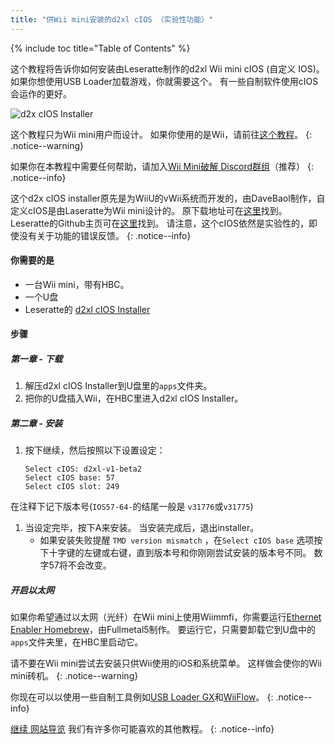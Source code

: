 ```yaml
---
title: "供Wii mini安装的d2xl cIOS （实验性功能）"
---
```


{% include toc title="Table of Contents" %}

这个教程将告诉你如何安装由Leseratte制作的d2xl Wii mini cIOS (自定义 IOS)。 如果你想使用USB Loader加载游戏，你就需要这个。 有一些自制软件使用cIOS会运作的更好。

![d2x cIOS Installer](/images/cIOS.png)

这个教程只为Wii mini用户而设计。 如果你使用的是Wii，请前往[这个教程](cios)。
{: .notice--warning}

如果你在本教程中需要任何帮助，请加入[Wii Mini破解 Discord群组](https://discord.gg/6ryxnkS)（推荐）
{: .notice--info}

这个d2x cIOS installer原先是为WiiU的vWii系统而开发的，由DaveBaol制作，自定义cIOS是由Laseratte为Wii mini设计的。 原下载地址可在[这里](https://wii.leseratte10.de/d2xl-cIOS/)找到。 Leseratte的Github主页可在[这里](https://github.com/Leseratte10/d2xl-cios)找到。 请注意，这个cIOS依然是实验性的，即使没有关于功能的错误反馈。
{: .notice--info}

#### 你需要的是

* 一台Wii mini，带有HBC。
* 一个U盘
* Leseratte的 [d2xl cIOS Installer](/assets/files/d2xl_wii_mini_cIOS_installer_v1_beta2.zip)

#### 步骤

##### 第一章 - 下载

1. 解压d2xl cIOS Installer到U盘里的`apps`文件夹。
1. 把你的U盘插入Wii，在HBC里进入d2xl cIOS Installer。

##### 第二章 - 安装

1. 按下继续，然后按照以下设置设定：
    ```
    Select cIOS: d2xl-v1-beta2
    Select cIOS base: 57
    Select cIOS slot: 249
    ```
在注释下记下版本号(`IOS57-64-`的结尾一般是 `v31776`或`v31775`)
1. 当设定完毕，按下A来安装。 当安装完成后，退出installer。
   - 如果安装失败提醒 `TMD version mismatch` ，在`Select cIOS base` 选项按下十字键的左键或右键，直到版本号和你刚刚尝试安装的版本号不同。 数字57将不会改变。


##### 开启以太网
如果你希望通过以太网（光纤）在Wii mini上使用Wiimmfi，你需要运行[Ethernet Enabler Homebrew](/assets/files/Wii_Mini_Ethernet_Enable.zip)，由Fullmetal5制作。 要运行它，只需要卸载它到U盘中的`apps`文件夹里，在HBC里启动它。

请不要在Wii mini尝试去安装只供Wii使用的iOS和系统菜单。 这样做会使你的Wii mini砖机。
{: .notice--warning}

你现在可以以使用一些自制工具例如[USB Loader GX](usbloadergx)和[WiiFlow](wiiflow)。
{: .notice--info}

[继续 网站导览](site-navigation) 我们有许多你可能喜欢的其他教程。
{: .notice--info}
